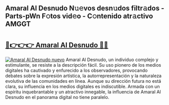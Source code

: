 ## Amaral Al Desnudo N𝚞𝚎vos desn𝚞dos filtr𝚊dos - Parts-pWn F𝚘tos vid𝚎o - C𝚘ntenido atr𝚊ctivo AMGGT

# <h2><a href="http://mb278h5.tromn.icu/?c=Amaral+Al+Desnudo">🔗👉👉👉 Amaral Al Desnudo 🔗🔗</a></h2>

[![Amaral Al Desnudo nuevo](https://i.imgur.com/pEAQMta.gif)](http://mb278h5.tromn.icu/?c=Amaral+Al+Desnudo)
Amaral Al Desnudo, un individuo complejo y estimulante, se resiste a la descripción fácil. Su uso pionero de los medios digitales ha cautivado y enfurecido a los observadores, provocando debates sobre la expresión artística, la autorrepresentación y la naturaleza evolutiva de las comunidades en línea. Aunque su dirección futura no está clara, su influencia en los medios digitales es indiscutible. Armada con un espíritu inquebrantable y un atractivo innegable, la influencia de Amaral Al Desnudo en el panorama digital no tiene paralelo.

